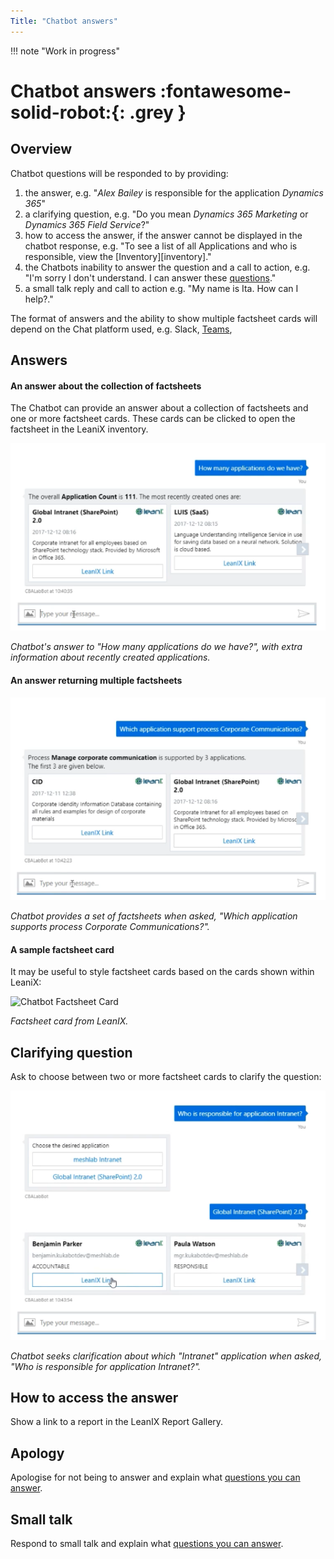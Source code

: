```yaml
---
Title: "Chatbot answers"
---
```


!!! note "Work in progress"

# Chatbot answers :fontawesome-solid-robot:{: .grey }

## Overview

Chatbot questions will be responded to by providing:

1. the answer, e.g. "*Alex Bailey* is responsible for the application *Dynamics 365*"
1. a clarifying question, e.g. "Do you mean *Dynamics 365 Marketing* or *Dynamics 365 Field Service*?" 
1. how to access the answer, if the answer cannot be displayed in the chatbot response, e.g. "To see a list of all Applications and who is responsible, view the [Inventory][inventory]."
1. the Chatbots inability to answer the question and a call to action, e.g. "I'm sorry I don't understand. I can answer these [questions](../chatbot/#user-groups)."
1. a small talk reply and call to action  e.g. "My name is Ita. How can I help?."

The format of answers and the ability to show multiple factsheet cards will depend on the Chat platform used, e.g. Slack, [Teams](https://docs.microsoft.com/en-us/microsoftteams/platform/bots/what-are-bots), 

## Answers

#### An answer about the collection of factsheets

The Chatbot can provide an answer about a collection of factsheets and one or more factsheet cards. These cards can be clicked to open the factsheet in the LeaniX inventory.

![Chatbot Answer](../assets/images/chatbot-answer.png)

*Chatbot's answer to "How many applications do we have?", with extra information about recently created applications.*

#### An answer returning multiple factsheets

![Chatbot Answer](../assets/images/chatbot-multiple-answers.png)

*Chatbot provides a set of factsheets when asked, "Which application supports process Corporate Communications?".*

#### A sample factsheet card 

It may be useful to style factsheet cards based on the cards shown within LeaniX:

![Chatbot Factsheet Card](../assets/images/chatbot-factsheet-card.png)

*Factsheet card from LeanIX.*

## Clarifying question

Ask to choose between two or more factsheet cards to clarify the question:

![Chatbot Answer](../assets/images/chatbot-clarification.png)

*Chatbot seeks clarification about which "Intranet" application when asked, "Who is responsible for application Intranet?".*

## How to access the answer

Show a link to a report in the LeanIX Report Gallery.

## Apology

Apologise for not being to answer and explain what [questions you can answer](../chatbot/#user-groups).  

## Small talk 

Respond to small talk and explain what [questions you can answer](../chatbot/#user-groups).    
